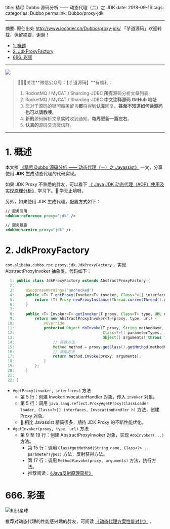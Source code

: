 title: 精尽 Dubbo 源码分析 —— 动态代理（二）之 JDK
date: 2018-09-16
tags:
categories: Dubbo
permalink: Dubbo/proxy-jdk

-------

摘要: 原创出处 http://www.iocoder.cn/Dubbo/proxy-jdk/ 「芋道源码」欢迎转载，保留摘要，谢谢！

- [1. 概述](http://www.iocoder.cn/Dubbo/proxy-jdk/)
- [2. JdkProxyFactory](http://www.iocoder.cn/Dubbo/proxy-jdk/)
- [666. 彩蛋](http://www.iocoder.cn/Dubbo/proxy-jdk/)

-------

![](http://www.iocoder.cn/images/common/wechat_mp_2017_07_31.jpg)

> 🙂🙂🙂关注**微信公众号：【芋道源码】**有福利：  
> 1. RocketMQ / MyCAT / Sharding-JDBC **所有**源码分析文章列表  
> 2. RocketMQ / MyCAT / Sharding-JDBC **中文注释源码 GitHub 地址**  
> 3. 您对于源码的疑问每条留言**都**将得到**认真**回复。**甚至不知道如何读源码也可以请教噢**。  
> 4. **新的**源码解析文章**实时**收到通知。**每周更新一篇左右**。  
> 5. **认真的**源码交流微信群。

-------

# 1. 概述

本文接 [《精尽 Dubbo 源码分析 —— 动态代理（一）之 Javassist》](http://www.iocoder.cn/Dubbo/proxy-javassist/?self) 一文，分享使用 **JDK** 生成动态代理的代码实现。

如果 JDK Proxy 不熟悉的胖友，可以看下 [《 Java JDK 动态代理（AOP）使用及实现原理分析》](http://blog.csdn.net/jiankunking/article/details/52143504#) 学习下。🙂 学无止境呀。

另外，如果使用 JDK 生成代理，配置方式如下：

```xml
// 服务引用
<dubbo:reference proxy="jdk" />

// 服务暴露
<dubbo:service proxy="jdk" />
```

# 2. JdkProxyFactory 

`com.alibaba.dubbo.rpc.proxy.jdk.JdkProxyFactory` ，实现 AbstractProxyInvoker 抽象类，代码如下：

```Java
  1: public class JdkProxyFactory extends AbstractProxyFactory {
  2: 
  3:     @SuppressWarnings("unchecked")
  4:     public <T> T getProxy(Invoker<T> invoker, Class<?>[] interfaces) {
  5:         return (T) Proxy.newProxyInstance(Thread.currentThread().getContextClassLoader(), interfaces, new InvokerInvocationHandler(invoker));
  6:     }
  7: 
  8:     public <T> Invoker<T> getInvoker(T proxy, Class<T> type, URL url) {
  9:         return new AbstractProxyInvoker<T>(proxy, type, url) {
 10:             @Override
 11:             protected Object doInvoke(T proxy, String methodName,
 12:                                       Class<?>[] parameterTypes,
 13:                                       Object[] arguments) throws Throwable {
 14:                 // 获得方法
 15:                 Method method = proxy.getClass().getMethod(methodName, parameterTypes);
 16:                 // 调用方法
 17:                 return method.invoke(proxy, arguments);
 18:             }
 19:         };
 20:     }
 21: 
 22: }
```

* `#getProxy(invoker, interfaces)` 方法
    * 第 5 行：创建  InvokerInvocationHandler 对象，传入 `invoker` 对象。
    * 第 5 行：调用 `java.lang.reflect.Proxy#getProxy(ClassLoader loader, Class<?>[] interfaces, InvocationHandler h)` 方法，创建 Proxy 对象。
    * 🙂 相比 Javassist 精简很多，期待 JDK Proxy 的不断性能优化。
* `#getInvoker(proxy, type, url)` 方法
    * 第 9 至 19 行：创建 AbstractProxyInvoker 对象，实现 `#doInvoker(...)` 方法。
        * 第 15 行：调用 `Class#getMethod(String name, Class<?>... parameterTypes)`  方法，反射获得方法。
        * 第 17 行：调用 `Method#invoke(proxy, arguments)` 方法，执行方法。
        * 推荐阅读：[《Java反射原理简析》](http://www.fanyilun.me/2015/10/29/Java%E5%8F%8D%E5%B0%84%E5%8E%9F%E7%90%86/)

# 666. 彩蛋

![知识星球](http://www.iocoder.cn/images/Architecture/2017_12_29/01.png)

推荐对动态代理的性能感兴趣的胖友，可阅读 [《动态代理方案性能对比》](http://javatar.iteye.com/blog/814426) 。


